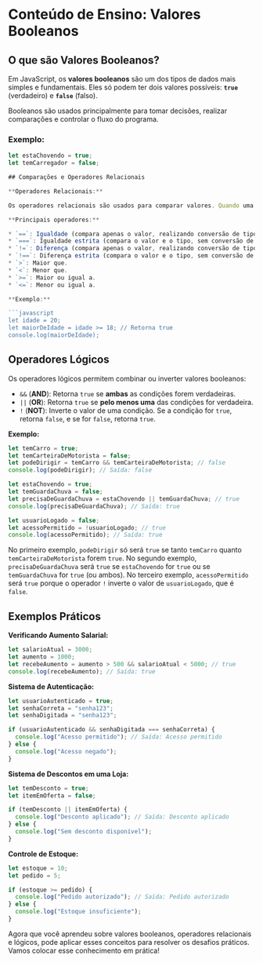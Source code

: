 # Conteúdo de Ensino: Valores Booleanos

## O que são Valores Booleanos?

Em JavaScript, os **valores booleanos** são um dos tipos de dados mais simples e fundamentais. Eles só podem ter dois valores possíveis: **`true`** (verdadeiro) e **`false`** (falso).

Booleanos são usados principalmente para tomar decisões, realizar comparações e controlar o fluxo do programa.

### Exemplo:
```javascript
let estaChovendo = true;
let temCarregador = false;

## Comparações e Operadores Relacionais

**Operadores Relacionais:**

Os operadores relacionais são usados para comparar valores. Quando uma comparação é feita, o JavaScript retorna um valor booleano (`true` ou `false`).

**Principais operadores:**

* `==`: Igualdade (compara apenas o valor, realizando conversão de tipo se necessário).
* `===`: Igualdade estrita (compara o valor e o tipo, sem conversão de tipo).
* `!=`: Diferença (compara apenas o valor, realizando conversão de tipo se necessário).
* `!==`: Diferença estrita (compara o valor e o tipo, sem conversão de tipo).
* `>`: Maior que.
* `<`: Menor que.
* `>=`: Maior ou igual a.
* `<=`: Menor ou igual a.

**Exemplo:**

```javascript
let idade = 20;
let maiorDeIdade = idade >= 18; // Retorna true
console.log(maiorDeIdade);
```

## Operadores Lógicos

Os operadores lógicos permitem combinar ou inverter valores booleanos:

* `&&` (**AND**): Retorna `true` se **ambas** as condições forem verdadeiras.
* `||` (**OR**): Retorna `true` se **pelo menos uma** das condições for verdadeira.
* `!` (**NOT**): Inverte o valor de uma condição. Se a condição for `true`, retorna `false`, e se for `false`, retorna `true`.

**Exemplo:**

```javascript
let temCarro = true;
let temCarteiraDeMotorista = false;
let podeDirigir = temCarro && temCarteiraDeMotorista; // false
console.log(podeDirigir); // Saída: false

let estaChovendo = true;
let temGuardaChuva = false;
let precisaDeGuardaChuva = estaChovendo || temGuardaChuva; // true
console.log(precisaDeGuardaChuva); // Saída: true

let usuarioLogado = false;
let acessoPermitido = !usuarioLogado; // true
console.log(acessoPermitido); // Saída: true
```

No primeiro exemplo, `podeDirigir` só será `true` se tanto `temCarro` quanto `temCarteiraDeMotorista` forem `true`.
No segundo exemplo, `precisaDeGuardaChuva` será `true` se `estaChovendo` for `true` ou se `temGuardaChuva` for `true` (ou ambos).
No terceiro exemplo, `acessoPermitido` será `true` porque o operador `!` inverte o valor de `usuarioLogado`, que é `false`.


## Exemplos Práticos

**Verificando Aumento Salarial:**

```javascript
let salarioAtual = 3000;
let aumento = 1000;
let recebeAumento = aumento > 500 && salarioAtual < 5000; // true
console.log(recebeAumento); // Saída: true
```

**Sistema de Autenticação:**

```javascript
let usuarioAutenticado = true;
let senhaCorreta = "senha123";
let senhaDigitada = "senha123";

if (usuarioAutenticado && senhaDigitada === senhaCorreta) {
  console.log("Acesso permitido"); // Saída: Acesso permitido
} else {
  console.log("Acesso negado");
}
```

**Sistema de Descontos em uma Loja:**

```javascript
let temDesconto = true;
let itemEmOferta = false;

if (temDesconto || itemEmOferta) {
  console.log("Desconto aplicado"); // Saída: Desconto aplicado
} else {
  console.log("Sem desconto disponível");
}
```

**Controle de Estoque:**

```javascript
let estoque = 10;
let pedido = 5;

if (estoque >= pedido) {
  console.log("Pedido autorizado"); // Saída: Pedido autorizado
} else {
  console.log("Estoque insuficiente");
}
```

Agora que você aprendeu sobre valores booleanos, operadores relacionais e lógicos, pode aplicar esses conceitos para resolver os desafios práticos. Vamos colocar esse conhecimento em prática!